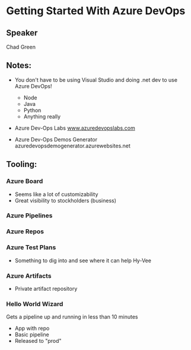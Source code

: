# Getting Started With Azure DevOps

## Speaker

Chad Green

## Notes:

- You don't have to be using Visual Studio and doing .net dev to use Azure DevOps!
    - Node
    - Java
    - Python
    - Anything really

- Azure Dev-Ops Labs  www.azuredevopslabs.com

- Azure Dev-Ops Demos Generator azuredevopsdemogenerator.azurewebsites.net

## Tooling:

### Azure Board
- Seems like a lot of customizability
- Great visibility to stockholders (business)



### Azure Pipelines


### Azure Repos


### Azure Test Plans
- Something to dig into and see where it can help Hy-Vee


### Azure Artifacts
- Private artifact repository

### Hello World Wizard

Gets a pipeline up and running in less than 10 minutes
- App with repo
- Basic pipeline
- Released to "prod" 


